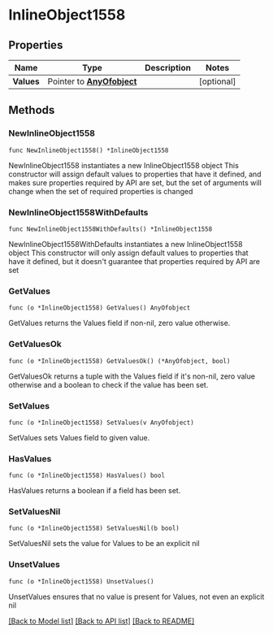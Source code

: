 # InlineObject1558

## Properties

Name | Type | Description | Notes
------------ | ------------- | ------------- | -------------
**Values** | Pointer to [**AnyOfobject**](anyOf&lt;object&gt;.md) |  | [optional] 

## Methods

### NewInlineObject1558

`func NewInlineObject1558() *InlineObject1558`

NewInlineObject1558 instantiates a new InlineObject1558 object
This constructor will assign default values to properties that have it defined,
and makes sure properties required by API are set, but the set of arguments
will change when the set of required properties is changed

### NewInlineObject1558WithDefaults

`func NewInlineObject1558WithDefaults() *InlineObject1558`

NewInlineObject1558WithDefaults instantiates a new InlineObject1558 object
This constructor will only assign default values to properties that have it defined,
but it doesn't guarantee that properties required by API are set

### GetValues

`func (o *InlineObject1558) GetValues() AnyOfobject`

GetValues returns the Values field if non-nil, zero value otherwise.

### GetValuesOk

`func (o *InlineObject1558) GetValuesOk() (*AnyOfobject, bool)`

GetValuesOk returns a tuple with the Values field if it's non-nil, zero value otherwise
and a boolean to check if the value has been set.

### SetValues

`func (o *InlineObject1558) SetValues(v AnyOfobject)`

SetValues sets Values field to given value.

### HasValues

`func (o *InlineObject1558) HasValues() bool`

HasValues returns a boolean if a field has been set.

### SetValuesNil

`func (o *InlineObject1558) SetValuesNil(b bool)`

 SetValuesNil sets the value for Values to be an explicit nil

### UnsetValues
`func (o *InlineObject1558) UnsetValues()`

UnsetValues ensures that no value is present for Values, not even an explicit nil

[[Back to Model list]](../README.md#documentation-for-models) [[Back to API list]](../README.md#documentation-for-api-endpoints) [[Back to README]](../README.md)


